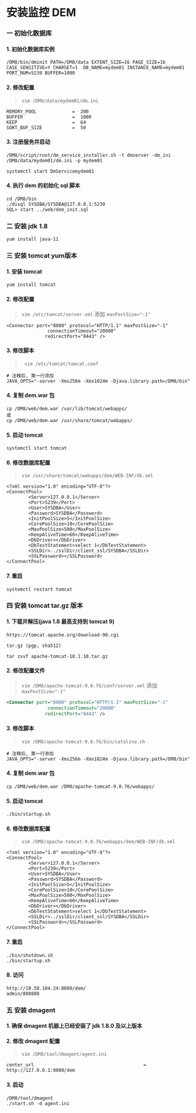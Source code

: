 # 安装监控 DEM

### 一 初始化数据库

#### 1. 初始化数据库实例

```
/DM8/bin/dminit PATH=/DM8/data EXTENT_SIZE=16 PAGE_SIZE=16 CASE_SENSITIVE=Y CHARSET=1  DB_NAME=mydem01 INSTANCE_NAME=mydem01 PORT_NUM=5239 BUFFER=1000
```

#### 2. 修改配置

> `vim /DM8/data/mydem01/dm.ini`

```
MEMORY_POOL         	=  200
BUFFER                  =  1000
KEEP                    =  64
SORT_BUF_SIZE          	=  50
```

#### 3. 注册服务并启动

```
/DM8/script/root/dm_service_installer.sh -t dmserver -dm_ini /DM8/data/mydem01/dm.ini -p mydem01

systemctl start DmServicemydem01
```

#### 4. 执行 dem 的初始化 sql 脚本

```
cd /DM8/bin
./disql SYSDBA/SYSDBA@127.0.0.1:5239
SQL> start ../web/dem_init.sql
```

### 二 安装 jdk 1.8

```
yum install java-11
```

### 三 安装 tomcat yum版本

#### 1. 安装 tomcat

```
yum install tomcat
```

#### 2. 修改配置

> `vim /etc/tomcat/server.xml` 添加 `maxPostSize="-1"`

```
<Connector port="8080" protocol="HTTP/1.1" maxPostSize="-1"
               connectionTimeout="20000"
              redirectPort="8443" />
```

#### 3. 修改脚本

> ` vim /etc/tomcat/tomcat.conf`

```
# 注释后, 第一行添加
JAVA_OPTS="-server -Xms256m -Xmx1024m -Djava.library.path=/DM8/bin"
```

#### 4. 复制 dem.war 包

```
cp /DM8/web/dem.war /var/lib/tomcat/webapps/
或
cp /DM8/web/dem.war /usr/share/tomcat/webapps/
```

#### 5. 启动 tomcat

```
systemctl start tomcat
```

#### 6. 修改数据库配置

> `vim /usr/share/tomcat/webapps/dem/WEB-INF/db.xml`

```
<?xml version="1.0" encoding="UTF-8"?>
<ConnectPool>
        <Server>127.0.0.1</Server>
        <Port>5239</Port>
        <User>SYSDBA</User>
        <Password>SYSDBA</Password>
        <InitPoolSize>5</InitPoolSize>
        <CorePoolSize>10</CorePoolSize>
        <MaxPoolSize>500</MaxPoolSize>
        <KeepAliveTime>60</KeepAliveTime>
        <DbDriver></DbDriver>
        <DbTestStatement>select 1</DbTestStatement>
        <SSLDir>../sslDir/client_ssl/SYSDBA</SSLDir>
        <SSLPassword></SSLPassword>
</ConnectPool>
```

#### 7. 重启

```
systemctl restart tomcat
```


### 四 安装 tomcat tar.gz 版本

#### 1. 下载并解压(java 1.8 最高支持到 tomcat 9)

```
https://tomcat.apache.org/download-90.cgi

tar.gz (pgp, sha512)

tar zxvf apache-tomcat-10.1.10.tar.gz
```

#### 2. 修改配置文件

> `vim /DM8/apache-tomcat-9.0.76/conf/server.xml` 添加 `maxPostSize="-1"`

```xml
<Connector port="8080" protocol="HTTP/1.1" maxPostSize="-1"
               connectionTimeout="20000"
              redirectPort="8443" />
```

#### 3. 修改脚本

> `vim /DM8/apache-tomcat-9.0.76/bin/catalina.sh`

```
# 注释后, 第一行添加
JAVA_OPTS="-server -Xms256m -Xmx1024m -Djava.library.path=/DM8/bin"
```

#### 4. 复制 dem.war 包

```
cp /DM8/web/dem.war /DM8/apache-tomcat-9.0.76/webapps/
```

#### 5. 启动 tomcat

```
./bin/startup.sh
```

#### 6. 修改数据库配置

> `vim /DM8/apache-tomcat-9.0.76/webapps/dem/WEB-INF/db.xml`

```
<?xml version="1.0" encoding="UTF-8"?>
<ConnectPool>
        <Server>127.0.0.1</Server>
        <Port>5239</Port>
        <User>SYSDBA</User>
        <Password>SYSDBA</Password>
        <InitPoolSize>5</InitPoolSize>
        <CorePoolSize>10</CorePoolSize>
        <MaxPoolSize>500</MaxPoolSize>
        <KeepAliveTime>60</KeepAliveTime>
        <DbDriver></DbDriver>
        <DbTestStatement>select 1</DbTestStatement>
        <SSLDir>../sslDir/client_ssl/SYSDBA</SSLDir>
        <SSLPassword></SSLPassword>
</ConnectPool>
```

#### 7. 重启

```
./bin/shutdown.sh 
./bin/startup.sh
```

#### 8. 访问

```
http://10.58.184.24:8080/dem/
admin/888888
```

### 五 安装 dmagent

#### 1. 确保 dmagent 机器上已经安装了 jdk 1.8.0 及以上版本

#### 2. 修改 dmagent 配置

> `vim /DM8/tool/dmagent/agent.ini`

```
center_url                                        = http://127.0.0.1:8080/dem
```

#### 3. 启动

```
/DM8/tool/dmagent
./start.sh -d agent.ini
```